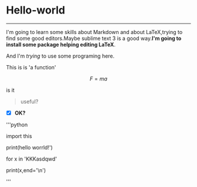 # Hello-world
*****
I'm going to learn some skills about Markdown and about LaTeX,trying to find some good editors.Maybe sublime text 3 is a good way.**I'm going to install some package helping editing LaTeX**.

And I'm *trying* to use some programing here.

This is is 'a function'

$$F=ma$$

is it

> useful?

- [x] **OK?**

'''python

import this 

print(hello worrld!')

for x in 'KKKasdqwd'

  print(x,end='\n')


'''
